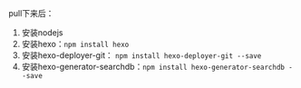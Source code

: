 pull下来后：

1. 安装nodejs
2. 安装hexo：`npm install hexo`
3. 安装hexo-deployer-git： `npm install hexo-deployer-git --save`
4. 安装hexo-generator-searchdb：`npm install hexo-generator-searchdb --save`

